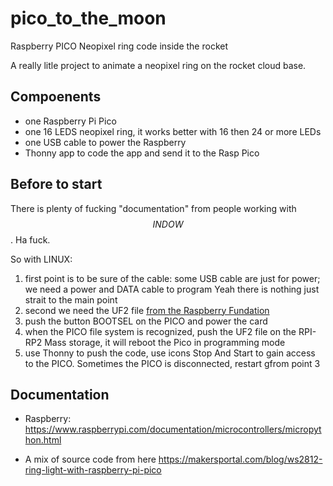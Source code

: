 # pico_to_the_moon
Raspberry PICO Neopixel ring code inside the rocket

A really litle project to animate a neopixel ring on the rocket cloud base.

## Compoenents
* one Raspberry Pi Pico
* one 16 LEDS neopixel ring, it works better with 16 then 24 or more LEDs
* one USB cable to power the Raspberry
* Thonny app to code the app and send it to the Rasp Pico

## Before to start
There is plenty of fucking "documentation" from people working with $$INDOW$$. Ha fuck.

So with LINUX:
1. first point is to be sure of the cable: some USB cable are just for power; we need a power and DATA cable to program
Yeah there is nothing just strait to the main point
2. second we need the UF2 file [from the Raspberry Fundation](https://www.raspberrypi.com/documentation/microcontrollers/micropython.html)
3. push the button BOOTSEL on the PICO and power the card
4. when the PICO file system is recognized, push the UF2 file on the RPI-RP2 Mass storage, it will reboot the Pico in programming mode
5. use Thonny to push the code, use icons Stop And Start to gain access to the PICO. Sometimes the PICO is disconnected, restart gfrom point 3

## Documentation
* Raspberry:
https://www.raspberrypi.com/documentation/microcontrollers/micropython.html

* A mix of source code from here
https://makersportal.com/blog/ws2812-ring-light-with-raspberry-pi-pico
